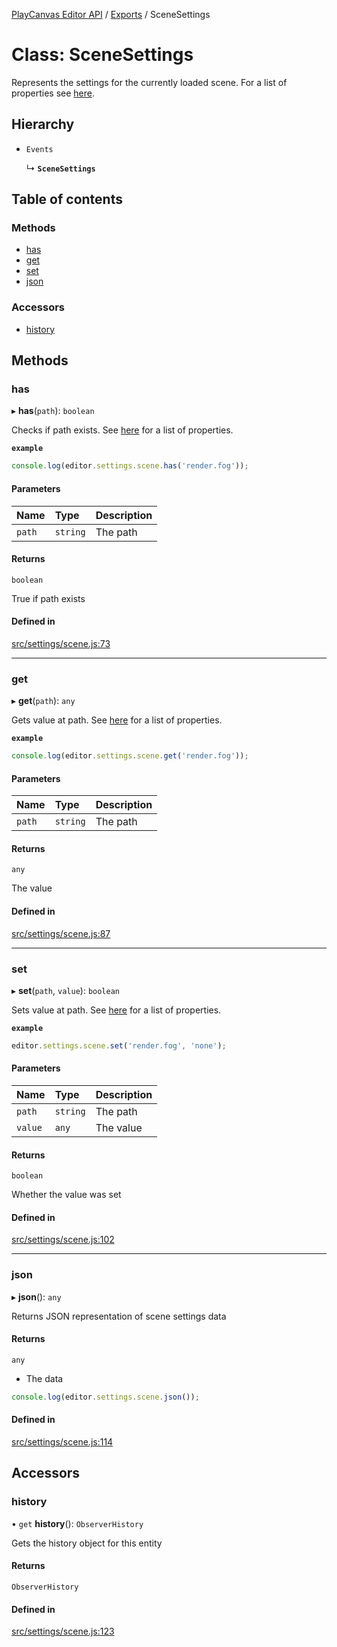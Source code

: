[PlayCanvas Editor API](../README.md) / [Exports](../modules.md) / SceneSettings

# Class: SceneSettings

Represents the settings for the currently loaded scene.
For a list of properties see [here](SceneSettingsProperties.md).

## Hierarchy

- `Events`

  ↳ **`SceneSettings`**

## Table of contents

### Methods

- [has](SceneSettings.md#has)
- [get](SceneSettings.md#get)
- [set](SceneSettings.md#set)
- [json](SceneSettings.md#json)

### Accessors

- [history](SceneSettings.md#history)

## Methods

### has

▸ **has**(`path`): `boolean`

Checks if path exists. See [here](SceneSettingsProperties.md) for a list of properties.

**`example`**
```javascript
console.log(editor.settings.scene.has('render.fog'));
```

#### Parameters

| Name | Type | Description |
| :------ | :------ | :------ |
| `path` | `string` | The path |

#### Returns

`boolean`

True if path exists

#### Defined in

[src/settings/scene.js:73](https://github.com/playcanvas/editor-api/blob/b27c301/src/settings/scene.js#L73)

___

### get

▸ **get**(`path`): `any`

Gets value at path. See [here](SceneSettingsProperties.md) for a list of properties.

**`example`**
```javascript
console.log(editor.settings.scene.get('render.fog'));
```

#### Parameters

| Name | Type | Description |
| :------ | :------ | :------ |
| `path` | `string` | The path |

#### Returns

`any`

The value

#### Defined in

[src/settings/scene.js:87](https://github.com/playcanvas/editor-api/blob/b27c301/src/settings/scene.js#L87)

___

### set

▸ **set**(`path`, `value`): `boolean`

Sets value at path. See [here](SceneSettingsProperties.md) for a list of properties.

**`example`**
```javascript
editor.settings.scene.set('render.fog', 'none');
```

#### Parameters

| Name | Type | Description |
| :------ | :------ | :------ |
| `path` | `string` | The path |
| `value` | `any` | The value |

#### Returns

`boolean`

Whether the value was set

#### Defined in

[src/settings/scene.js:102](https://github.com/playcanvas/editor-api/blob/b27c301/src/settings/scene.js#L102)

___

### json

▸ **json**(): `any`

Returns JSON representation of scene settings data

#### Returns

`any`

- The data
```javascript
console.log(editor.settings.scene.json());
```

#### Defined in

[src/settings/scene.js:114](https://github.com/playcanvas/editor-api/blob/b27c301/src/settings/scene.js#L114)

## Accessors

### history

• `get` **history**(): `ObserverHistory`

Gets the history object for this entity

#### Returns

`ObserverHistory`

#### Defined in

[src/settings/scene.js:123](https://github.com/playcanvas/editor-api/blob/b27c301/src/settings/scene.js#L123)
